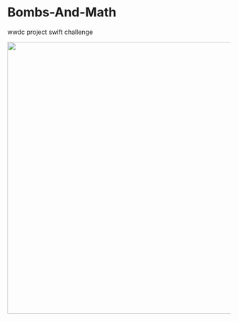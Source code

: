 # Bombs-And-Math
wwdc project swift challenge

<img height="614" width="574" src="https://media.discordapp.net/attachments/1108011461999079467/1114990786405220352/Captura_de_Tela_2023-06-04_as_15.55.04.png?width=864&height=936" >
</div>
